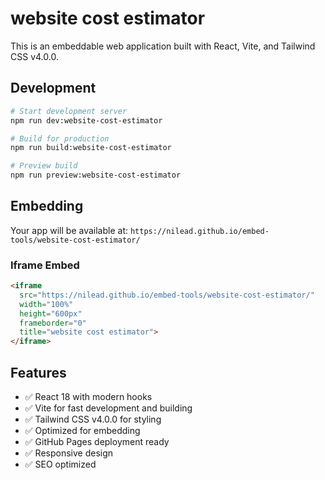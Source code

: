 # website cost estimator

This is an embeddable web application built with React, Vite, and Tailwind CSS v4.0.0.

## Development

```bash
# Start development server
npm run dev:website-cost-estimator

# Build for production
npm run build:website-cost-estimator

# Preview build
npm run preview:website-cost-estimator
```

## Embedding

Your app will be available at:
`https://nilead.github.io/embed-tools/website-cost-estimator/`

### Iframe Embed
```html
<iframe 
  src="https://nilead.github.io/embed-tools/website-cost-estimator/"
  width="100%" 
  height="600px" 
  frameborder="0"
  title="website cost estimator">
</iframe>
```

## Features

- ✅ React 18 with modern hooks
- ✅ Vite for fast development and building
- ✅ Tailwind CSS v4.0.0 for styling
- ✅ Optimized for embedding
- ✅ GitHub Pages deployment ready
- ✅ Responsive design
- ✅ SEO optimized
